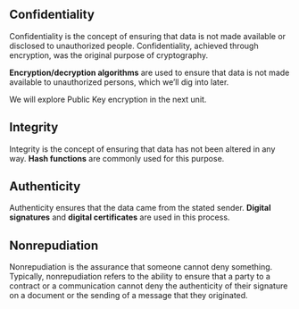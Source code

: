 ## Confidentiality 
Confidentiality is the concept of ensuring that data is not made available or disclosed to unauthorized people. Confidentiality, achieved through encryption, was the original purpose of cryptography.

**Encryption/decryption algorithms** are used to ensure that data is not made available to unauthorized persons, which we’ll dig into later.

We will explore Public Key encryption in the next unit.

## Integrity 
Integrity is the concept of ensuring that data has not been altered in any way. **Hash functions** are commonly used for this purpose.

## Authenticity
Authenticity ensures that the data came from the stated sender. **Digital signatures** and  **digital certificates** are used in this process.

## Nonrepudiation	
Nonrepudiation is the assurance that someone cannot deny something. Typically, nonrepudiation refers to the ability to ensure that a party to a contract or a communication cannot deny the authenticity of their signature on a document or the sending of a message that they originated.


